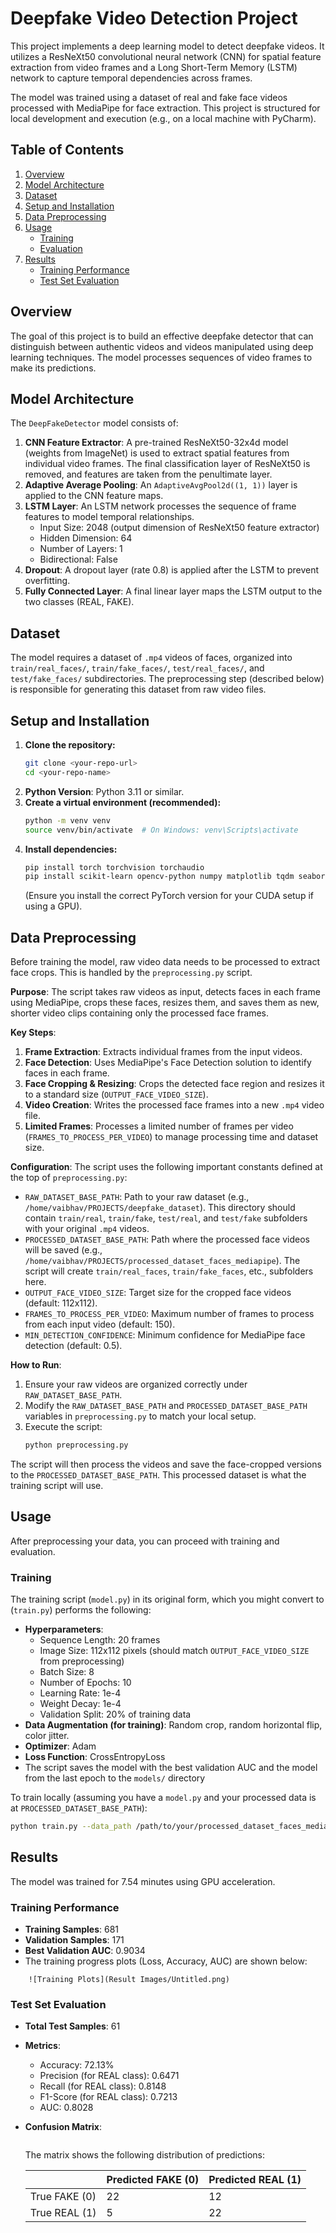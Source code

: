 # Deepfake Video Detection Project

This project implements a deep learning model to detect deepfake videos. It utilizes a ResNeXt50 convolutional neural network (CNN) for spatial feature extraction from video frames and a Long Short-Term Memory (LSTM) network to capture temporal dependencies across frames.

The model was trained using a dataset of real and fake face videos processed with MediaPipe for face extraction. This project is structured for local development and execution (e.g., on a local machine with PyCharm).

## Table of Contents
1.  [Overview](#overview)
2.  [Model Architecture](#model-architecture)
3.  [Dataset](#dataset)
4.  [Setup and Installation](#setup-and-installation)
5.  [Data Preprocessing](#data-preprocessing)
6.  [Usage](#usage)
    *   [Training](#training)
    *   [Evaluation](#evaluation)
7.  [Results](#results)
    *   [Training Performance](#training-performance)
    *   [Test Set Evaluation](#test-set-evaluation)

## Overview
The goal of this project is to build an effective deepfake detector that can distinguish between authentic videos and videos manipulated using deep learning techniques. The model processes sequences of video frames to make its predictions.

## Model Architecture
The `DeepFakeDetector` model consists of:
1.  **CNN Feature Extractor**: A pre-trained ResNeXt50-32x4d model (weights from ImageNet) is used to extract spatial features from individual video frames. The final classification layer of ResNeXt50 is removed, and features are taken from the penultimate layer.
2.  **Adaptive Average Pooling**: An `AdaptiveAvgPool2d((1, 1))` layer is applied to the CNN feature maps.
3.  **LSTM Layer**: An LSTM network processes the sequence of frame features to model temporal relationships.
    *   Input Size: 2048 (output dimension of ResNeXt50 feature extractor)
    *   Hidden Dimension: 64
    *   Number of Layers: 1
    *   Bidirectional: False
4.  **Dropout**: A dropout layer (rate 0.8) is applied after the LSTM to prevent overfitting.
5.  **Fully Connected Layer**: A final linear layer maps the LSTM output to the two classes (REAL, FAKE).

## Dataset
The model requires a dataset of `.mp4` videos of faces, organized into `train/real_faces/`, `train/fake_faces/`, `test/real_faces/`, and `test/fake_faces/` subdirectories. The preprocessing step (described below) is responsible for generating this dataset from raw video files.

## Setup and Installation
1.  **Clone the repository:**
    ```bash
    git clone <your-repo-url>
    cd <your-repo-name>
    ```
2.  **Python Version**: Python 3.11 or similar.
3.  **Create a virtual environment (recommended):**
    ```bash
    python -m venv venv
    source venv/bin/activate  # On Windows: venv\Scripts\activate
    ```
4.  **Install dependencies:**
    ```bash
    pip install torch torchvision torchaudio
    pip install scikit-learn opencv-python numpy matplotlib tqdm seaborn pandas mediapipe
    ```
    (Ensure you install the correct PyTorch version for your CUDA setup if using a GPU).

## Data Preprocessing
Before training the model, raw video data needs to be processed to extract face crops. This is handled by the `preprocessing.py` script.

**Purpose**:
The script takes raw videos as input, detects faces in each frame using MediaPipe, crops these faces, resizes them, and saves them as new, shorter video clips containing only the processed face frames.

**Key Steps**:
1.  **Frame Extraction**: Extracts individual frames from the input videos.
2.  **Face Detection**: Uses MediaPipe's Face Detection solution to identify faces in each frame.
3.  **Face Cropping & Resizing**: Crops the detected face region and resizes it to a standard size (`OUTPUT_FACE_VIDEO_SIZE`).
4.  **Video Creation**: Writes the processed face frames into a new `.mp4` video file.
5.  **Limited Frames**: Processes a limited number of frames per video (`FRAMES_TO_PROCESS_PER_VIDEO`) to manage processing time and dataset size.

**Configuration**:
The script uses the following important constants defined at the top of `preprocessing.py`:
*   `RAW_DATASET_BASE_PATH`: Path to your raw dataset (e.g., `/home/vaibhav/PROJECTS/deepfake_dataset`). This directory should contain `train/real`, `train/fake`, `test/real`, and `test/fake` subfolders with your original `.mp4` videos.
*   `PROCESSED_DATASET_BASE_PATH`: Path where the processed face videos will be saved (e.g., `/home/vaibhav/PROJECTS/processed_dataset_faces_mediapipe`). The script will create `train/real_faces`, `train/fake_faces`, etc., subfolders here.
*   `OUTPUT_FACE_VIDEO_SIZE`: Target size for the cropped face videos (default: 112x112).
*   `FRAMES_TO_PROCESS_PER_VIDEO`: Maximum number of frames to process from each input video (default: 150).
*   `MIN_DETECTION_CONFIDENCE`: Minimum confidence for MediaPipe face detection (default: 0.5).

**How to Run**:
1.  Ensure your raw videos are organized correctly under `RAW_DATASET_BASE_PATH`.
2.  Modify the `RAW_DATASET_BASE_PATH` and `PROCESSED_DATASET_BASE_PATH` variables in `preprocessing.py` to match your local setup.
3.  Execute the script:
    ```bash
    python preprocessing.py
    ```
The script will then process the videos and save the face-cropped versions to the `PROCESSED_DATASET_BASE_PATH`. This processed dataset is what the training script will use.

## Usage
After preprocessing your data, you can proceed with training and evaluation.

### Training

The training script (`model.py`) in its original form, which you might convert to (`train.py`) performs the following:
*   **Hyperparameters**:
    *   Sequence Length: 20 frames
    *   Image Size: 112x112 pixels (should match `OUTPUT_FACE_VIDEO_SIZE` from preprocessing)
    *   Batch Size: 8
    *   Number of Epochs: 10
    *   Learning Rate: 1e-4
    *   Weight Decay: 1e-4
    *   Validation Split: 20% of training data
*   **Data Augmentation (for training)**: Random crop, random horizontal flip, color jitter.
*   **Optimizer**: Adam
*   **Loss Function**: CrossEntropyLoss
*   The script saves the model with the best validation AUC and the model from the last epoch to the `models/` directory

To train locally (assuming you have a `model.py` and your processed data is at `PROCESSED_DATASET_BASE_PATH`):
```bash
python train.py --data_path /path/to/your/processed_dataset_faces_mediapipe --model_save_path ./models
```

## Results
The model was trained for 7.54 minutes using GPU acceleration.

### Training Performance
*   **Training Samples**: 681
*   **Validation Samples**: 171
*   **Best Validation AUC**: 0.9034
*   The training progress plots (Loss, Accuracy, AUC) are shown below:
```
    ![Training Plots](Result Images/Untitled.png)
```

### Test Set Evaluation
*   **Total Test Samples**: 61
*   **Metrics**:
    *   Accuracy: 72.13%
    *   Precision (for REAL class): 0.6471
    *   Recall (for REAL class): 0.8148
    *   F1-Score (for REAL class): 0.7213
    *   AUC: 0.8028
      

      <img src="Result Images/Screenshot_20250601_024157.png" alt="" > 

    
*   **Confusion Matrix**:

    
     <img src="Result Images/result_72.png" alt="" > 
    
    
    The matrix shows the following distribution of predictions:

    |             | Predicted FAKE (0) | Predicted REAL (1) |
    |-------------|--------------------|--------------------|
    | True FAKE (0) | 22                 | 12                 |
    | True REAL (1) | 5                  | 22                 |
